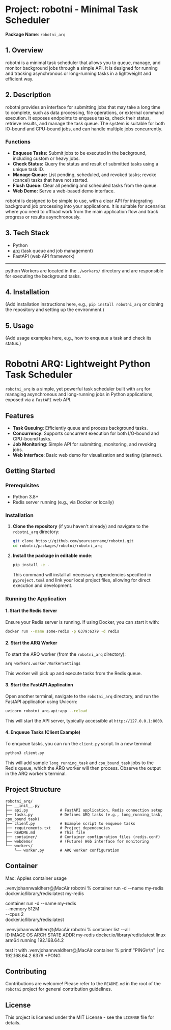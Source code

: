 # Project: robotni - Minimal Task Scheduler

**Package Name**: `robotni_arq`

## 1. Overview

robotni is a minimal task scheduler that allows you to queue, manage, and monitor background jobs through a simple API. It is designed for running and tracking asynchronous or long-running tasks in a lightweight and efficient way.

## 2. Description

robotni provides an interface for submitting jobs that may take a long time to complete, such as data processing, file operations, or external command execution. It exposes endpoints to enqueue tasks, check their status, retrieve results, and manage the task queue. The system is suitable for both IO-bound and CPU-bound jobs, and can handle multiple jobs concurrently.

### Functions

- **Enqueue Tasks:** Submit jobs to be executed in the background, including custom or heavy jobs.
- **Check Status:** Query the status and result of submitted tasks using a unique task ID.
- **Manage Queue:** List pending, scheduled, and revoked tasks; revoke (cancel) tasks that have not started.
- **Flush Queue:** Clear all pending and scheduled tasks from the queue.
- **Web Demo:** Serve a web-based demo interface.

robotni is designed to be simple to use, with a clear API for integrating background job processing into your applications. It is suitable for scenarios where you need to offload work from the main application flow and track progress or results asynchronously.

## 3. Tech Stack

- Python
- [arq](https://github.com/python-arq/arq) (task queue and job management)
- FastAPI (web API framework)

---

python Workers are located in the `./workers/` directory and are responsible for executing the background tasks.

## 4. Installation

(Add installation instructions here, e.g., `pip install robotni_arq` or cloning the repository and setting up the environment.)

## 5. Usage

(Add usage examples here, e.g., how to enqueue a task and check its status.)

# Robotni ARQ: Lightweight Python Task Scheduler

`robotni_arq` is a simple, yet powerful task scheduler built with `arq` for managing asynchronous and long-running jobs in Python applications, exposed via a `FastAPI` web API.

## Features

- **Task Queuing**: Efficiently queue and process background tasks.
- **Concurrency**: Supports concurrent execution for both I/O-bound and CPU-bound tasks.
- **Job Monitoring**: Simple API for submitting, monitoring, and revoking jobs.
- **Web Interface**: Basic web demo for visualization and testing (planned).

## Getting Started

### Prerequisites

- Python 3.8+
- Redis server running (e.g., via Docker or locally)

### Installation

1.  **Clone the repository** (if you haven't already) and navigate to the `robotni_arq` directory:
    ```bash
    git clone https://github.com/yourusername/robotni.git
    cd robotni/packages/robotni/robotni_arq
    ```

2.  **Install the package in editable mode**:
    ```bash
    pip install -e .
    ```

    This command will install all necessary dependencies specified in `pyproject.toml` and link your local project files, allowing for direct execution and development.

### Running the Application

#### 1. Start the Redis Server

Ensure your Redis server is running. If using Docker, you can start it with:

```bash
docker run --name some-redis -p 6379:6379 -d redis
```

#### 2. Start the ARQ Worker

To start the ARQ worker (from the `robotni_arq` directory):

```bash
arq workers.worker.WorkerSettings
```

This worker will pick up and execute tasks from the Redis queue.

#### 3. Start the FastAPI Application

Open another terminal, navigate to the `robotni_arq` directory, and run the FastAPI application using Uvicorn:

```bash
uvicorn robotni_arq.api:app --reload
```

This will start the API server, typically accessible at `http://127.0.0.1:8000`.

#### 4. Enqueue Tasks (Client Example)

To enqueue tasks, you can run the `client.py` script. In a new terminal:

```bash
python3 client.py
```

This will add sample `long_running_task` and `cpu_bound_task` jobs to the Redis queue, which the ARQ worker will then process. Observe the output in the ARQ worker's terminal.

## Project Structure

```
robotni_arq/
├── __init__.py
├── api.py              # FastAPI application, Redis connection setup
├── tasks.py            # Defines ARQ tasks (e.g., long_running_task, cpu_bound_task)
├── client.py           # Example script to enqueue tasks
├── requirements.txt    # Project dependencies
├── README.md           # This file
├── container/          # Container configuration files (redis.conf)
├── webdemo/            # (Future) Web interface for monitoring
└── workers/
    └── worker.py       # ARQ worker configuration
```

## Container

Mac: Apples container usage

.venvjohannwaldherr@jMacAir robotni % container run -d --name my-redis docker.io/library/redis:latest
my-redis

container run -d --name my-redis \
 --memory 512M \
 --cpus 2 \
 docker.io/library/redis:latest

.venvjohannwaldherr@jMacAir robotni % container list --all  
ID IMAGE OS ARCH STATE ADDR
my-redis docker.io/library/redis:latest linux arm64 running 192.168.64.2

test it with
.venvjohannwaldherr@jMacAir container % printf "PING\r\n" | nc 192.168.64.2 6379
+PONG

## Contributing

Contributions are welcome! Please refer to the `README.md` in the root of the `robotni` project for general contribution guidelines.

## License

This project is licensed under the MIT License - see the `LICENSE` file for details.
